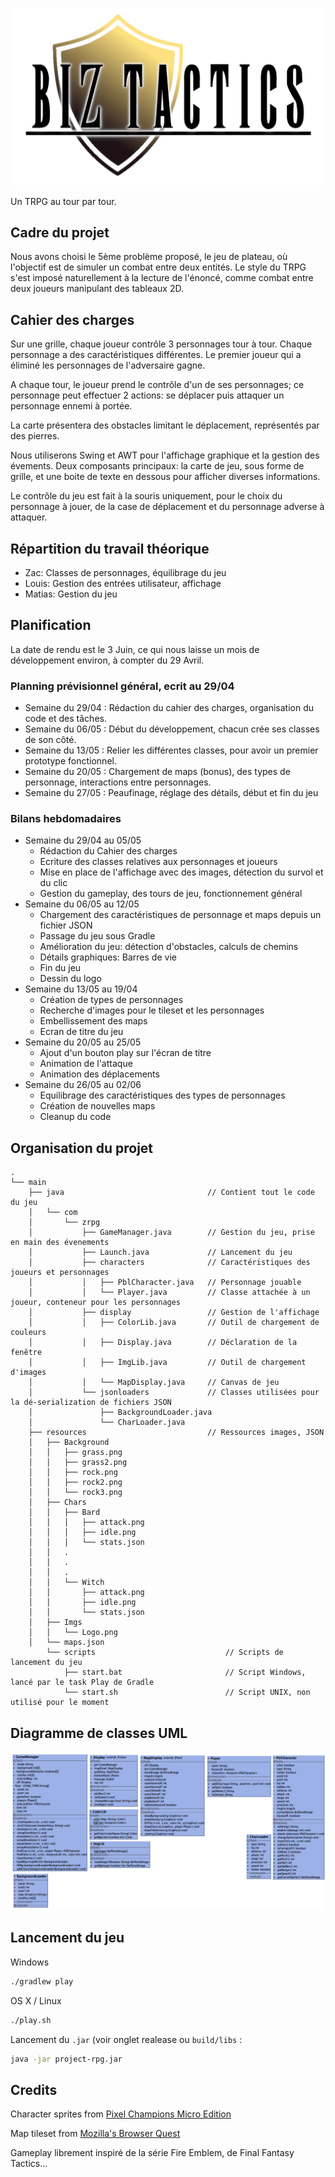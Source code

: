 ![Game logo](Graphics/Logo.png)

Un TRPG au tour par tour.

## Cadre du projet

Nous avons choisi le 5ème problème proposé, le jeu de plateau, où l'objectif est de simuler un combat entre deux entités. Le style du TRPG s'est imposé naturellement à la lecture de l'énoncé, comme combat entre deux joueurs manipulant des tableaux 2D.

## Cahier des charges

Sur une grille, chaque joueur contrôle 3 personnages tour à tour. Chaque personnage a des caractéristiques différentes. Le premier joueur qui a éliminé les personnages de l'adversaire gagne.

A chaque tour, le joueur prend le contrôle d'un de ses personnages; ce personnage peut effectuer 2 actions: se déplacer puis attaquer un personnage ennemi à portée.

La carte présentera des obstacles limitant le déplacement, représentés par des pierres.

Nous utiliserons Swing et AWT pour l'affichage graphique et la gestion des évements. Deux composants principaux: la carte de jeu, sous forme de grille, et une boite de texte en dessous pour afficher diverses informations.

Le contrôle du jeu est fait à la souris uniquement, pour le choix du personnage à jouer, de la case de déplacement et du personnage adverse à attaquer.

## Répartition du travail théorique

- Zac: Classes de personnages, équilibrage du jeu
- Louis: Gestion des entrées utilisateur, affichage
- Matias: Gestion du jeu



## Planification

La date de rendu est le 3 Juin, ce qui nous laisse un mois de développement environ, à compter du 29 Avril.

### Planning prévisionnel général, ecrit au 29/04
- Semaine du 29/04 : Rédaction du cahier des charges, organisation du code et des tâches.
- Semaine du 06/05 : Début du développement, chacun crée ses classes de son côté.
- Semaine du 13/05 : Relier les différentes classes, pour avoir un premier prototype fonctionnel.
- Semaine du 20/05 : Chargement de maps (bonus), des types de personnage, interactions entre personnages.
- Semaine du 27/05 : Peaufinage, réglage des détails, début et fin du jeu

### Bilans hebdomadaires
- Semaine du 29/04 au 05/05
    - Rédaction du Cahier des charges
    - Ecriture des classes relatives aux personnages et joueurs
    - Mise en place de l'affichage avec des images, détection du survol et du clic
    - Gestion du gameplay, des tours de jeu, fonctionnement général
- Semaine du 06/05 au 12/05
    - Chargement des caractéristiques de personnage et maps depuis un fichier JSON
    - Passage du jeu sous Gradle
    - Amélioration du jeu: détection d'obstacles, calculs de chemins
    - Détails graphiques: Barres de vie
    - Fin du jeu
    - Dessin du logo
- Semaine du 13/05 au 19/04
    - Création de types de personnages
    - Recherche d'images pour le tileset et les personnages
    - Embellissement des maps
    - Ecran de titre du jeu
- Semaine du 20/05 au 25/05
    - Ajout d'un bouton play sur l'écran de titre
    - Animation de l'attaque
    - Animation des déplacements
- Semaine du 26/05 au 02/06
    - Equilibrage des caractéristiques des types de personnages
    -  Création de nouvelles maps
    - Cleanup du code

## Organisation du projet

```
.
└── main
    ├── java                                // Contient tout le code du jeu
    │   └── com
    │       └── zrpg
    │           ├── GameManager.java        // Gestion du jeu, prise en main des évenements
    │           ├── Launch.java             // Lancement du jeu
    │           ├── characters              // Caractéristiques des joueurs et personnages
    │           │   ├── PblCharacter.java   // Personnage jouable
    │           │   └── Player.java         // Classe attachée à un joueur, conteneur pour les personnages
    │           ├── display                 // Gestion de l'affichage
    │           │   ├── ColorLib.java       // Outil de chargement de couleurs
    │           │   ├── Display.java        // Déclaration de la fenêtre
    │           │   ├── ImgLib.java         // Outil de chargement d'images
    │           │   └── MapDisplay.java     // Canvas de jeu
    │           └── jsonloaders             // Classes utilisées pour la dé-serialization de fichiers JSON
    │               ├── BackgroundLoader.java
    │               └── CharLoader.java
    ├── resources                           // Ressources images, JSON
    │   ├── Background
    │   │   ├── grass.png
    │   │   ├── grass2.png
    │   │   ├── rock.png
    │   │   ├── rock2.png
    │   │   └── rock3.png
    │   ├── Chars
    │   │   ├── Bard
    │   │   │   ├── attack.png
    │   │   │   ├── idle.png
    │   │   │   └── stats.json
    │   │   .
    │   │   .
    │   │   .
    │   │   └── Witch
    │   │       ├── attack.png
    │   │       ├── idle.png
    │   │       └── stats.json
    │   ├── Imgs
    │   │   └── Logo.png
    │   └── maps.json 
        └── scripts                             // Scripts de lancement du jeu
            ├── start.bat                       // Script Windows, lancé par le task Play de Gradle
            └── start.sh                        // Script UNIX, non utilisé pour le moment
```

## Diagramme de classes UML
![Diagramme UML](Graphics/UML.png)

## Lancement du jeu

Windows
```bash
./gradlew play 
```

OS X / Linux
```bash
./play.sh
```

Lancement du `.jar` (voir onglet realease ou `build/libs` :
```bash
java -jar project-rpg.jar
```

## Credits
Character sprites from [Pixel Champions Micro Edition](https://chimericalbard.itch.io/pixel-champions)

Map tileset from [Mozilla's Browser Quest](https://github.com/mozilla/BrowserQuest)

Gameplay librement inspiré de la série Fire Emblem, de Final Fantasy Tactics...
